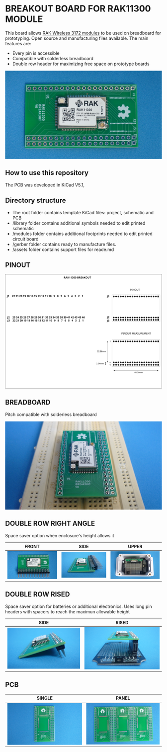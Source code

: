 # BREAKOUT BOARD FOR RAK11300 MODULE

This board allows [RAK Wireless 3172 modules](assets/pdf/RAK11300.pdf) to be used on breadboard for prototyping. Open source and manufacturing files available. The main features are:

* Every pin is accessible
* Compatible with solderless breadboard
* Double row header for maximizing free space on prototype boards

![PCB](assets/img/pcb.jpg)

## How to use this repository

The PCB was developed in KiCad V5.1,

## Directory structure

* The root folder contains template KiCad files: project, schematic and PCB 
* /library folder contains additional symbols needed to edit printed schematic
* /modules folder contains additional footprints needed to edit printed circuit board
* /gerber folder contains ready to manufacture files.
* /assets folder contains support files for reade.md

## PINOUT

![layout](assets/img/pinout.svg)

## BREADBOARD

Pitch compatible with solderless breadboard

![BREADBOARD](assets/img/breadboard.jpg)

## DOUBLE ROW RIGHT ANGLE

Space saver option when enclosure's height allows it

 FRONT                             | SIDE                             | UPPER                            
-----------------------------------|----------------------------------|-----------------------------------
![](assets/img/rightanglefront.jpg)|![](assets/img/rightangleside.jpg)|![](assets/img/rightangleupper.jpg)

## DOUBLE ROW RISED

Space saver option for batteries or additional electronics. Uses long pin headers with spacers to reach the maximun allowable height

 SIDE                              | RISED                          
-----------------------------------|--------------------------------
![](assets/img/doublerowside.jpg)|![](assets/img/doublerowrised.jpg)

## PCB

 SINGLE                            | PANEL                          
-----------------------------------|--------------------------------
![](assets/img/pcbsingle.jpg)|![](assets/img/pcbpanel.jpg)


